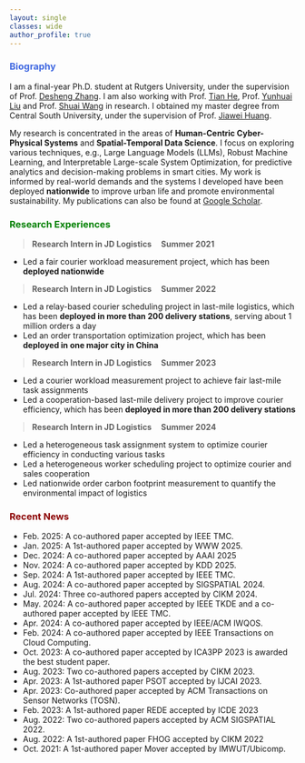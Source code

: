```yaml
---
layout: single
classes: wide
author_profile: true
---
```


[//]: # (<span lang="zh-cn">)

[//]: # (            <font size="5" face="Times New Roman"><b>Wen jun </b>)

[//]: # (            </font><font size="4" face="华文行楷">文俊</font><b>)

[//]: # (<font size="4" face="Times New Roman">&nbsp;&nbsp;)

[//]: # (            </font><font size="4" face="Times New Roman">&nbsp;&nbsp;&nbsp;&nbsp;)

[//]: # (<br></font></b></span>)

[//]: # (**Biography**)
### <span style="color:royalBlue;font-weight:bold">Biography</span>

I am a final-year Ph.D. student at Rutgers University, under the supervision of Prof. [Desheng Zhang](https://www.cs.rutgers.edu/~dz220/). I am also working with Prof. [Tian He](https://scholar.google.com/citations?user=hc1m_BQAAAAJ&hl=en&oi=ao), Prof. [Yunhuai Liu](http://www.yunhuai.net/Yunhuai.htm) and Prof. [Shuai Wang](https://cse.seu.edu.cn/2019/0107/c23024a257643/page.htm) in research. I obtained my master degree from Central South University, under the supervision of Prof. [Jiawei Huang](https://faculty.csu.edu.cn/jiaweihuang/zh_CN/index/27174/list/index.htm).


My research is concentrated in the areas of **Human-Centric Cyber-Physical Systems** and **Spatial-Temporal Data Science**.
I focus on exploring various techniques, e.g., Large Language Models (LLMs), Robust Machine Learning, and Interpretable Large-scale System Optimization, for predictive analytics and decision-making problems in smart cities.
My work is informed by real-world demands and the systems I developed have been deployed **nationwide** to improve urban life and promote environmental sustainability.
My publications can also be found at [Google Scholar](https://scholar.google.com/citations?user=_LMyrNQAAAAJ&hl=en). 

[//]: # (**Industry Experiences** )
### <span style="color:green;font-weight:bold">Research Experiences</span>

> **Research Intern in JD Logistics    &nbsp;&nbsp;&nbsp;       Summer 2021**
 * Led a fair courier workload measurement project, which has been **deployed nationwide**
 
> **Research Intern in JD Logistics    &nbsp;&nbsp;&nbsp;       Summer 2022**
 * Led a relay-based courier scheduling project in last-mile logistics, which has been **deployed in more than 200 delivery stations**, serving about 1 million orders a day
 * Led an order transportation optimization project, which has been **deployed in one major city in China**

> **Research Intern in JD Logistics    &nbsp;&nbsp;&nbsp;       Summer 2023**
 * Led a courier workload measurement project to achieve fair last-mile task assignments
 * Led a cooperation-based last-mile delivery project to improve courier efficiency, which has been **deployed in more than 200 delivery stations**

> **Research Intern in JD Logistics    &nbsp;&nbsp;&nbsp;       Summer 2024**
 * Led a heterogeneous task assignment system to optimize courier efficiency in conducting various tasks
 * Led a heterogeneous worker scheduling project to optimize courier and sales cooperation
 * Led nationwide order carbon footprint measurement to quantify the environmental impact of logistics


### <span style="color:DarkRed;font-weight:bold">Recent News</span>

[//]: # (**Recent News**)
* Feb. 2025: A co-authored paper accepted by IEEE TMC.
* Jan. 2025: A 1st-authored paper accepted by WWW 2025.
* Dec. 2024: A co-authored paper accepted by AAAI 2025
* Nov. 2024: A co-authored paper accepted by KDD 2025.
* Sep. 2024: A 1st-authored paper accepted by IEEE TMC.
* Aug. 2024: A co-authored paper accepted by SIGSPATIAL 2024. 
* Jul. 2024: Three co-authored papers accepted by CIKM 2024. 
* May. 2024: A co-authored paper accepted by IEEE TKDE and a co-authored paper accepted by IEEE TMC.
* Apr. 2024: A co-authored paper accepted by IEEE/ACM IWQOS. 
* Feb. 2024: A co-authored paper accepted by IEEE Transactions on Cloud Computing.
* Oct. 2023: A co-authored paper accepted by ICA3PP 2023 is awarded the best student paper.
* Aug. 2023: Two co-authored papers accepted by CIKM 2023.
* Apr. 2023: A 1st-authored paper PSOT accepted by IJCAI 2023.
* Apr. 2023: Co-authored paper accepted by ACM Transactions on Sensor Networks (TOSN).
* Feb. 2023: A 1st-authored paper REDE accepted by ICDE 2023
* Aug. 2022: Two co-authored papers accepted by ACM SIGSPATIAL 2022.
* Aug. 2022: A 1st-authored paper FHOG accepted by CIKM 2022
* Oct. 2021: A 1st-authored paper Mover accepted by IMWUT/Ubicomp.




